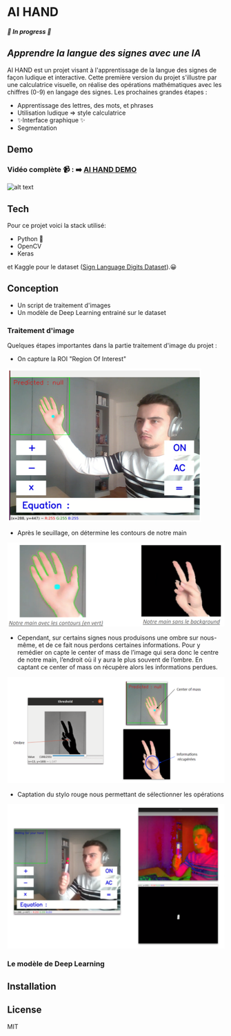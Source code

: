 # AI HAND

##### 🚧   In progress    🚧 

## _Apprendre la langue des signes avec une IA_


AI HAND est un projet visant à l'apprentissage de la langue des signes de façon ludique et interactive. Cette première version du projet s'illustre par une calculatrice visuelle, on réalise des opérations mathématiques avec les chiffres (0-9) en langage des signes. Les prochaines grandes étapes :
- Apprentissage des lettres, des mots, et phrases
- Utilisation ludique => style calculatrice
- ✨Interface graphique ✨
- Segmentation 

## Demo


### Vidéo complète 📹 : ➡️ [AI HAND DEMO](https://www.youtube.com/watch?v=Eor8sb6j2mY)
![alt text](img/gi2.gif)


## Tech


Pour ce projet voici la stack utilisé:

- Python 🐍
- OpenCV 
- Keras 

et Kaggle pour le dataset ([Sign Language Digits Dataset](https://www.kaggle.com/ardamavi/sign-language-digits-dataset)).😀 

## Conception


- Un script de traitement d'images
- Un modèle de Deep Learning entrainé sur le dataset

### Traitement d'image


Quelques étapes importantes dans la partie traitement d'image du projet :
-   On capture la ROI "Region Of Interest"
   
[<img src="img/ROI.PNG" width="450"/>](img/ROI.PNG)

-   Après le seuillage, on détermine les contours de notre main

[<img src="img/CNT.PNG" width="650"/>](img/CNT.PNG)

-   Cependant, sur certains signes nous produisons une ombre sur nous-même, et de ce fait nous perdons certaines informations. Pour y remédier on capte le center of mass de l’image qui sera donc le centre de notre main, l’endroit où il y aura le plus souvent de l’ombre. En captant ce center of mass on récupère alors les informations perdues.

[<img src="img/CT.PNG" width="750"/>](img/CT.PNG)

-   Captation du stylo rouge nous permettant de sélectionner les opérations

[<img src="img/TR.PNG" width="650"/>](img/TR.PNG)


### Le modèle de Deep Learning


## Installation

## License


MIT

